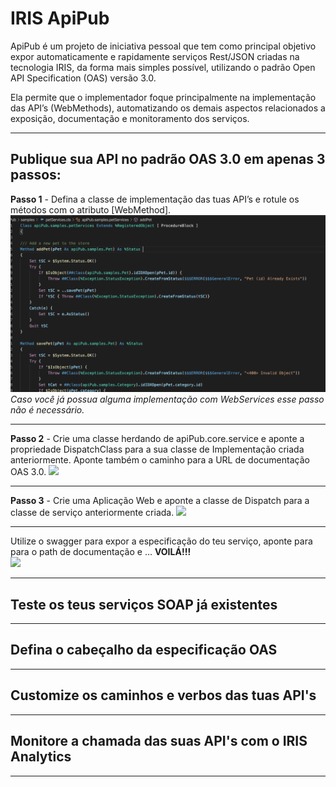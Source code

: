 # IRIS ApiPub

ApiPub é um projeto de iniciativa pessoal que tem como principal objetivo expor automaticamente e rapidamente serviços Rest/JSON criadas na tecnologia IRIS, da forma mais simples possível, utilizando o padrão Open API Specification (OAS) versão 3.0.

Ela permite que o implementador foque principalmente na implementação das API’s (WebMethods), automatizando os demais aspectos relacionados a exposição, documentação e monitoramento dos serviços.

---

## Publique sua API no padrão OAS 3.0 em apenas 3 passos:

**Passo 1** - Defina a classe de implementação das tuas API’s e rotule os métodos com o atributo [WebMethod].
![](labelingImplementationMethod.gif)
*Caso você já possua alguma implementação com WebServices esse passo não é necessário.*

---

**Passo 2** - Crie uma classe herdando de apiPub.core.service e aponte a propriedade DispatchClass para a sua classe de Implementação criada anteriormente. Aponte também o caminho para a URL de documentação OAS 3.0.
![](configuringServiceClass.gif)

---

**Passo 3** - Crie uma Aplicação Web e aponte a classe de Dispatch para a classe de serviço anteriormente criada.
![](creatingWebApp.gif)

---

Utilize o swagger para expor a especificação do teu serviço, aponte para para o path de documentação e ... **VOILÁ!!!**  
![](testingFirstMethod.gif)

---

## Teste os teus serviços SOAP já existentes 

---

## Defina o cabeçalho da especificação OAS

---

## Customize os caminhos e verbos das tuas API's

---

## Monitore a chamada das suas API's com o IRIS Analytics 

---




